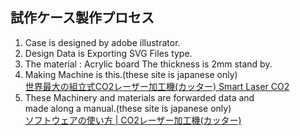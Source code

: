 ## 試作ケース製作プロセス
1. Case is designed by adobe illustrator.
1. Design Data is Exporting SVG Files type.
1. The material : Acrylic board The thickness is 2mm stand by.
1. Making Machine is this.(these site is japanese only)  
  [世界最大の組立式CO2レーザー加工機(カッター) Smart Laser CO2](http://www.smartdiys.com/smart-laser-co2/)
1. These Machinery and materials are forwarded data and   
   made along a manual.(these site is japanese only)  
  [ソフトウェアの使い方 | CO2レーザー加工機(カッター)](http://www.smartdiys.com/manual/smart-laser-co2-use-softwera/)
